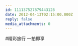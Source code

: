 ```yaml
---
id: 111137527879443128
date: 2012-04-13T02:15:00.000Z
reply: false
media_attachments: 0
---
```


#精彩旅行 一拍即享 ​​​​

